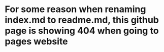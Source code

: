 # For some reason when renaming index.md to readme.md, this github page is showing 404 when going to pages website
